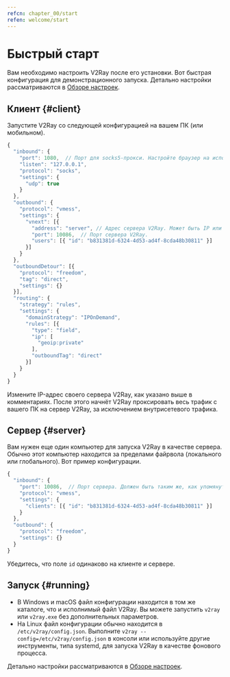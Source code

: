 ```yaml
---
refcn: chapter_00/start
refen: welcome/start
---
```

# Быстрый старт

Вам необходимо настроить V2Ray после его установки. Вот быстрая конфигурация для демонстрационного запуска. Детально настройки рассматриваются в [Обзоре настроек](../configuration/overview.md).

## Клиент {#client}

Запустите V2Ray со следующей конфигурацией на вашем ПК (или мобильном).

```javascript
{
  "inbound": {
    "port": 1080,  // Порт для socks5-прокси. Настройте браузер на использование этого порта.
    "listen": "127.0.0.1",
    "protocol": "socks",
    "settings": {
      "udp": true
    }
  },
  "outbound": {
    "protocol": "vmess",
    "settings": {
      "vnext": [{
        "address": "server", // Адрес сервера V2Ray. Может быть IP или доменным именем.
        "port": 10086,  // Порт сервера V2Ray.
        "users": [{ "id": "b831381d-6324-4d53-ad4f-8cda48b30811" }]
      }]
    }
  },
  "outboundDetour": [{
    "protocol": "freedom",
    "tag": "direct",
    "settings": {}
  }],
  "routing": {
    "strategy": "rules",
    "settings": {
      "domainStrategy": "IPOnDemand",
      "rules": [{
        "type": "field",
        "ip": [
          "geoip:private"
        ],
        "outboundTag": "direct"
      }]
    }
  }
}
```

Измените IP-адрес своего сервера V2Ray, как указано выше в комментариях. После этого начнёт V2Ray проксировать весь трафик с вашего ПК на сервер V2Ray, за исключением внутрисетевого трафика.

## Сервер {#server}

Вам нужен еще один компьютер для запуска V2Ray в качестве сервера. Обычно этот компьютер находится за пределами файрвола (локального или глобального). Вот пример конфигурации.

```javascript
{
  "inbound": {
    "port": 10086,  // Порт сервера. Должен быть таким же, как упомянутый выше.
    "protocol": "vmess",
    "settings": {
      "clients": [{ "id": "b831381d-6324-4d53-ad4f-8cda48b30811" }]
    }
  },
  "outbound": {
    "protocol": "freedom",
    "settings": {}
  }
}
```

Убедитесь, что поле `id` одинаково на клиенте и сервере.

## Запуск {#running}

* В Windows и macOS файл конфигурации находится в том же каталоге, что и исполнимый файл V2Ray. Вы можете запустить `v2ray` или `v2ray.exe` без дополнительных параметров.
* На Linux файл конфигурации обычно находится в `/etc/v2ray/config.json`. Выполните `v2ray --config=/etc/v2ray/config.json` в консоли или используйте другие инструменты, типа systemd, для запуска V2Ray в качестве фонового процесса.

Детально настройки рассматриваются в [Обзоре настроек](../configuration/overview.md).